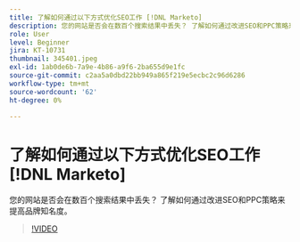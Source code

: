 ```yaml
---
title: 了解如何通过以下方式优化SEO工作 [!DNL Marketo]
description: 您的网站是否会在数百个搜索结果中丢失？ 了解如何通过改进SEO和PPC策略来提高品牌知名度。
role: User
level: Beginner
jira: KT-10731
thumbnail: 345401.jpeg
exl-id: 1ab0de6b-7a9e-4b86-a9f6-2ba655d9e1fc
source-git-commit: c2aa5a0dbd22bb949a865f219e5ecbc2c96d6286
workflow-type: tm+mt
source-wordcount: '62'
ht-degree: 0%

---
```


# 了解如何通过以下方式优化SEO工作 [!DNL Marketo]

您的网站是否会在数百个搜索结果中丢失？ 了解如何通过改进SEO和PPC策略来提高品牌知名度。

>[!VIDEO](https://video.tv.adobe.com/v/345401/?quality=12&learn=on)
